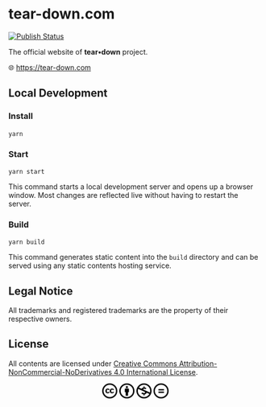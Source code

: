 # tear-down.com

[![Publish Status](https://github.com/tear-down/tear-down.com/workflows/Publish/badge.svg)](https://github.com/tear-down/tear-down.com/actions/workflows/publish.yml?query=branch%3Amaster)

The official website of **tear•down** project.

🌐 https://tear-down.com

## Local Development

### Install

```
yarn
```

### Start

```
yarn start
```

This command starts a local development server and opens up a browser window. Most changes are reflected live without having to restart the server.

### Build

```
yarn build
```

This command generates static content into the `build` directory and can be served using any static contents hosting service.

## Legal Notice

All trademarks and registered trademarks are the property of their respective owners.

## License

All contents are licensed under [Creative Commons Attribution-NonCommercial-NoDerivatives 4.0 International License](https://creativecommons.org/licenses/by-nc-nd/4.0/).

<p align=center>
  <img src="static/img/cc.svg" width="30" alt="CC" />
  <img src="static/img/by.svg" width="30" alt="BY" />
  <img src="static/img/nc.svg" width="30" alt="NC" />
  <img src="static/img/nd.svg" width="30" alt="ND" />
</p>
